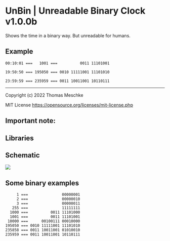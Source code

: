 # UnBin | Unreadable Binary Clock v1.0.0b

Shows the time in a binary way.
But unreadable for humans.

## Example
`00:10:01 ===   1001 ===          0011 11101001`

`19:50:50 === 195050 === 0010 11111001 11101010`

`23:59:59 === 235959 === 0011 10011001 10110111`

---

Copyright (c) 2022 Thomas Meschke

MIT License
https://opensource.org/licenses/mit-license.php

## Important note:


## Libraries


## Schematic
![](doc/schematic_v1.0.3.png)

## Some binary examples

```
     1 ===               00000001
     2 ===               00000010
     3 ===               00000011
   255 ===               11111111
  1000 ===          0011 11101000
  1001 ===          0011 11101001
 10000 ===      00100111 00010000
195050 === 0010 11111001 11101010
235858 === 0011 10011001 01010010
235959 === 0011 10011001 10110111
```
